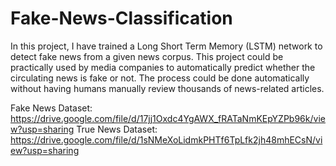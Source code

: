 # Fake-News-Classification
In this project, I have trained a Long Short Term Memory (LSTM) network to detect fake news from a given news corpus. This project could be practically used by media companies to automatically predict whether the circulating news is fake or not. The process could be done automatically without having humans manually review thousands of news-related articles.

Fake News Dataset: https://drive.google.com/file/d/17jj1Oxdc4YgAWX_fRATaNmKEpYZPb96k/view?usp=sharing
True News Dataset: https://drive.google.com/file/d/1sNMeXoLidmkPHTf6TpLfk2jh48mhECsN/view?usp=sharing

